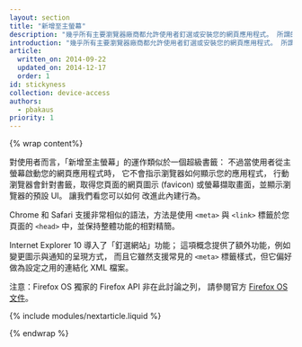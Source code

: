 ```yaml
---
layout: section
title: "新增至主螢幕"
description: "幾乎所有主要瀏覽器廠商都允許使用者釘選或安裝您的網頁應用程式。 所謂的「stickyness」是原生應用程式的常見引數，只要稍微調校您的標記即可達成目的。"
introduction: "幾乎所有主要瀏覽器廠商都允許使用者釘選或安裝您的網頁應用程式。 所謂的「stickyness」是原生應用程式的常見引數，只要稍微調校您的標記即可達成目的。"
article:
  written_on: 2014-09-22
  updated_on: 2014-12-17
  order: 1
id: stickyness
collection: device-access
authors:
  - pbakaus
priority: 1
---
```

{% wrap content%}

對使用者而言，「新增至主螢幕」的運作類似於一個超級書籤：
不過當使用者從主螢幕啟動您的網頁應用程式時，
它不會指示瀏覽器如何顯示您的應用程式，
行動瀏覽器會針對書籤，取得您頁面的網頁圖示 (favicon) 或螢幕擷取畫面，並顯示瀏覽器的預設 UI。
 讓我們看您可以如何
改進此內建行為。

Chrome 和 Safari 支援非常相似的語法，方法是使用 `<meta>` 與 `<link>`
 標籤於您頁面的 `<head>` 中，並保持整體功能的相對精簡。


Internet Explorer 10 導入了「釘選網站」功能；
這項概念提供了額外功能，例如變更圖示與通知的呈現方式，
而且它雖然支援常見的 `<meta>` 標籤樣式，但它偏好做為設定之用的連結化 XML 檔案。


注意：Firefox OS 獨家的 Firefox API 非在此討論之列，
請參閱官方 [Firefox OS文件](https://developer.mozilla.org/en-US/Apps/Quickstart)。

{% include modules/nextarticle.liquid %}

{% endwrap %}
